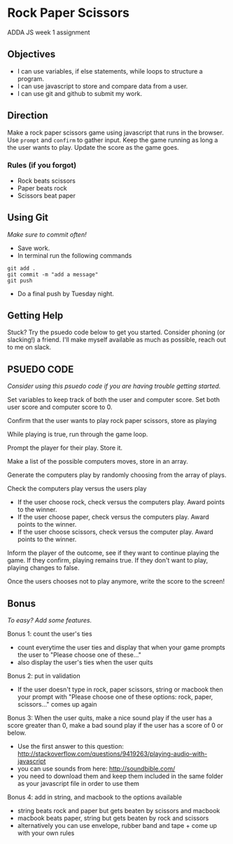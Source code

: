 # Rock Paper Scissors
ADDA JS week 1 assignment

## Objectives
- I can use variables, if else statements, while loops to structure a program.
- I can use javascript to store and compare data from a user.
- I can use git and github to submit my work.

## Direction
Make a rock paper scissors game using javascript that runs in the browser. Use `prompt` and `confirm` to gather input. Keep the game running as long a the user wants to play. Update the score as the game goes.

### Rules (if you forgot)
- Rock beats scissors
- Paper beats rock
- Scissors beat paper

## Using Git
*Make sure to commit often!* 

- Save work. 
- In terminal run the following commands
```
git add .
git commit -m "add a message"
git push
```
- Do a final push by Tuesday night.

## Getting Help
Stuck? Try the psuedo code below to get you started. Consider phoning (or slacking!) a friend. I'll make myself available as much as possible, reach out to me on slack. 

## PSUEDO CODE
*Consider using this psuedo code if you are having trouble getting started.*

Set variables to keep track of both the user and computer score. Set both user score and computer score to 0.

Confirm that the user wants to play rock paper scissors, store as playing

While playing is true, run through the game loop.

Prompt the player for their play. Store it.

Make a list of the possible computers moves, store in an array.
	
Generate the computers play by randomly choosing from the array of plays.

Check the computers play versus the users play
- If the user choose rock, check versus the computers play. Award points to the winner.
- If the user choose paper, check versus the computers play. Award points to the winner.
- If the user choose scissors, check versus the computer play. Award points to the winner.

Inform the player of the outcome, see if they want to continue playing the game. If they confirm, playing remains true. If they don't want to play, playing changes to false.

Once the users chooses not to play anymore, write the score to the screen!

## Bonus
*To easy? Add some features.*

Bonus 1: count the user's ties
- count everytime the user ties and display that when your game prompts the user to "Please choose one of these..."
- also display the user's ties when the user quits

Bonus 2: put in validation
- If the user doesn't type in rock, paper scissors, string or macbook then your prompt with "Please choose one of these options: rock, paper, scissors..." comes up again

Bonus 3: When the user quits, make a nice sound play if the user has a score greater than 0, make a bad sound play if the user has a score of 0 or below. 
- Use the first answer to this question: http://stackoverflow.com/questions/9419263/playing-audio-with-javascript
- you can use sounds from here: http://soundbible.com/
- you need to download them and keep them included in the same folder as your javascript file in order to use them

Bonus 4: add in string, and macbook to the options available
- string beats rock and paper but gets beaten by scissors and macbook
- macbook beats paper, string but gets beaten by rock and scissors
- alternatively you can use envelope, rubber band and tape + come up with your own rules
